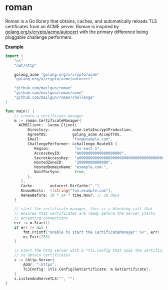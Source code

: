 # roman

Roman is a Go library that obtains, caches, and automatically reloads TLS certificates from an ACME server. Roman is inspired by [golang.org/x/crypto/acme/autocert](https://godoc.org/golang.org/x/crypto/acme/autocert) with the primary difference being pluggable challenge performers.

**Example**

```go
import (
    "os"
    "net/http"

	golang_acme "golang.org/x/crypto/acme"
	"golang.org/x/crypto/acme/autocert"

    "github.com/mailgun/roman"
    "github.com/mailgun/roman/acme"
    "github.com/mailgun/roman/challenge"
)

func main() {
    // create a certificate manager
    m := roman.CertificateManager{
      ACMEClient:  &acme.Client{
          Directory:          acme.LetsEncryptProduction,
          AgreeTOS:           golang_acme.AcceptTOS,
          Email:              "foo@example.com",
          ChallengePerformer: &challenge.Route53 {
             Region:           "us-east-1",
             AccessKeyID:      "AK000000000000000000",
             SecretAccessKey:  "a000000000000000000000000000000000000000",
             HostedZoneID:     "Z0000000000000",
             HostedDomainName: "example.com.",
             WaitForSync:      true,
          },
       },
       Cache:       autocert.DirCache(".")
       KnownHosts:  []string{"foo.example.com"},
       RenewBefore: 30 * 24 * time.Hour, // 30 days
    }

    // start the certificate manager, this is a blocking call that
    // ensures that certificates are ready before the server starts
    // accepting connections
    err := m.Start()
    if err != nil {
        fmt.Printf("Unable to start the CertificateManager: %v", err)
        os.Exit(255)
    }

    // start the http server with a *tls.Config that uses the certificate manager
    // to obtain certificates
    s := &http.Server{
        Addr: ":https",
        TLSConfig: &tls.Config{GetCertificate: m.GetCertificate},
    }
    s.ListenAndServeTLS("", "")
}
```
